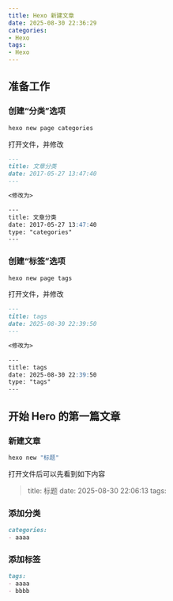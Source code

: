 ```yaml
---
title: Hexo 新建文章
date: 2025-08-30 22:36:29
categories: 
- Hexo
tags:
- Hexo
---
```


## 准备工作
### 创建“分类”选项
``` bash
hexo new page categories
```
打开文件，并修改
``` markdown
---
title: 文章分类
date: 2017-05-27 13:47:40
---

<修改为>

---
title: 文章分类
date: 2017-05-27 13:47:40
type: "categories"
---
```

### 创建“标签”选项
``` bash
hexo new page tags
```
打开文件，并修改
``` markdown
---
title: tags
date: 2025-08-30 22:39:50
---

<修改为>

---
title: tags
date: 2025-08-30 22:39:50
type: "tags"
---
```


## 开始 Hero 的第一篇文章
### 新建文章
``` bash
hexo new "标题"
```
打开文件后可以先看到如下内容
> title: 标题
> date: 2025-08-30 22:06:13
> tags: 

### 添加分类
``` markdown
categories: 
- aaaa
```

### 添加标签
``` markdown
tags: 
- aaaa
- bbbb
```


